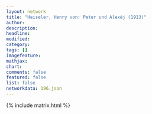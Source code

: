 ```yaml
---
layout: network
title: "Heiseler, Henry von: Peter und Alexéj (1913)"
author:
description:
headline:
modified:
category:
tags: []
imagefeature: 
mathjax: 
chart: 
comments: false
featured: false
list: false
networkdata: 196.json
---
```

{% include matrix.html %}
